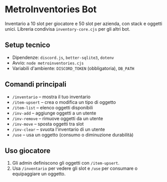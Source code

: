 # MetroInventories Bot

Inventario a 10 slot per giocatore e 50 slot per azienda, con stack e oggetti unici. Libreria condivisa `inventory-core.cjs` per gli altri bot.

## Setup tecnico
- Dipendenze: `discord.js`, `better-sqlite3`, `dotenv`
- Avvio: `node metroinventories.cjs`
- Variabili d'ambiente: `DISCORD_TOKEN` (obbligatoria), `DB_PATH`

## Comandi principali
- `/inventario` – mostra il tuo inventario
- `/item-upsert` – crea o modifica un tipo di oggetto
- `/item-list` – elenco oggetti disponibili
- `/inv-add` – aggiunge oggetti a un utente
- `/inv-remove` – rimuove oggetti da un utente
- `/inv-move` – sposta oggetti tra slot
- `/inv-clear` – svuota l'inventario di un utente
- `/use` – usa un oggetto (consumo o diminuzione durabilità)

## Uso giocatore
1. Gli admin definiscono gli oggetti con `/item-upsert`.
2. Usa `/inventario` per vedere gli slot e `/use` per consumare o equipaggiare un oggetto.

